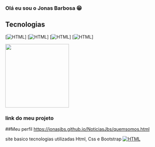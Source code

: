 ### Olá eu sou  o Jonas Barbosa 😁

## Tecnologias
[![HTML](https://img.shields.io/badge/HTML5-E34F26?style=for-the-badge&logo=html5&logoColor=white)]
[![HTML](https://img.shields.io/badge/CSS3-1572B6?style=for-the-badge&logo=css3&logoColor=white)]
[![HTML](https://img.shields.io/badge/JavaScript-F7DF1E?style=for-the-badge&logo=javascript&logoColor=black)]
[![HTML](	https://img.shields.io/badge/Python-14354C?style=for-the-badge&logo=python&logoColor=white)]



<a href="https://github.com/anuraghazra/github-readme-stats">
  <img height=200 align="center" src="https://github-readme-stats.vercel.app/api?username=jonasjbs" />
</a>

### link do meu projeto

##Meu perfil https://jonasjbs.github.io/NoticiasJbs/quemsomos.html

site basico tecnologias utilizadas Html, Css e Bootstrap
[![HTML](https://img.shields.io/badge/dev.to-0A0A0A?style=for-the-badge&logo=devdotto&logoColor=white	)]( https://jonasjbs.github.io/NoticiasJbs/)







